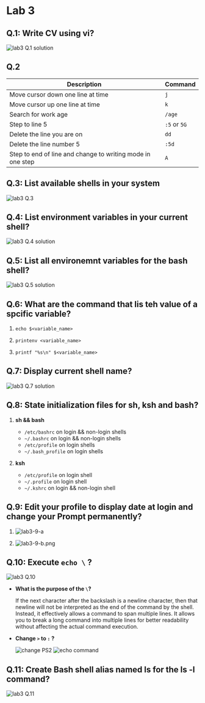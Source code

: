 # Lab 3

## Q.1: Write CV using vi?

![lab3 Q.1 solution](./imgs/lab3-1.png)

## Q.2

|Description                                               |Command       |
|----------------------------------------------------------|--------------|
|Move cursor down one line at time                         |`j`           |
|Move cursor up one line at time                           |`k`           |
|Search for work age                                       |`/age`        |
|Step to line 5                                            |`:5` or `5G`  |
|Delete the line you are on                                |`dd`          |
|Delete the line number 5                                  |`:5d`         |
|Step to end of line and change to writing mode in one step| `A`          |

## Q.3: List available shells in your system

![lab3 Q.3](./imgs/lab3-3.png)

## Q.4: List environment variables in your current shell?

![lab3 Q.4 solution](./imgs/lab3-4.png)

## Q.5: List all environemnt variables for the bash shell?

![lab3 Q.5 solution](./imgs/lab3-5.png)

## Q.6: What are the command that lis teh value of a spcific variable?

1. `echo $<variable_name>`

1. `printenv <variable_name>`

1. `printf "%s\n" $<variable_name>`

## Q.7: Display current shell name?

![lab3 Q.7 solution](./imgs/lab3-7.png)

## Q.8: State initialization files for sh, ksh and bash?

1. **sh && bash**

	* `/etc/bashrc` on login && non-login shells
	* `~/.bashrc` on login && non-login shells
	* `/etc/profile` on login shells
	* `~/.bash_profile` on login shells

1. **ksh**

    * `/etc/profile` on login shell
    * `~/.profile` on login shell
    * `~/.kshrc` on login && non-login shell 

## Q.9: Edit your profile to display **date** at login and change your **Prompt** permanently?

1. ![lab3-9-a](./imgs/lab3-9-a.png)

1. ![lab3-9-b.png](./imgs/lab3-9-b.png)

## Q.10: Execute `echo \` ?

![lab3 Q.10](./imgs/lab3-10-a.png)

* **What is the purpose of the `\`?**

    If the next character after the backslash is a newline character, then that newline will not be interpreted as the end of the command by the shell. Instead, it effectively allows a command to span multiple lines. It allows you to break a long command into multiple lines for better readability without affecting the actual command execution.


* **Change `>` to `:` ?**

    ![change PS2](./imgs/lab3-10-b.png)
    ![echo command](./imgs/lab3-10-c.png)

## Q.11: Create Bash shell alias named **ls** for the **ls -l** command?

![lab3 Q.11](./imgs/lab3-11.png)
